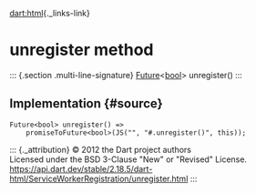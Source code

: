[dart:html](../../dart-html/dart-html-library){._links-link}

unregister method
=================

::: {.section .multi-line-signature}
[Future](../../dart-async/future-class)\<[bool](../../dart-core/bool-class)\>
unregister()
:::

Implementation {#source}
--------------

``` {.language-dart data-language="dart"}
Future<bool> unregister() =>
    promiseToFuture<bool>(JS("", "#.unregister()", this));
```

::: {._attribution}
© 2012 the Dart project authors\
Licensed under the BSD 3-Clause \"New\" or \"Revised\" License.\
<https://api.dart.dev/stable/2.18.5/dart-html/ServiceWorkerRegistration/unregister.html>
:::
